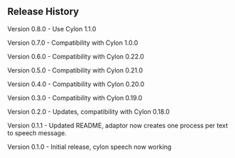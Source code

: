 ## Release History

Version 0.8.0 - Use Cylon 1.1.0

Version 0.7.0 - Compatibility with Cylon 1.0.0

Version 0.6.0 - Compatibility with Cylon 0.22.0

Version 0.5.0 - Compatibility with Cylon 0.21.0

Version 0.4.0 - Compatibility with Cylon 0.20.0

Version 0.3.0 - Compatibility with Cylon 0.19.0

Version 0.2.0 - Updates, compatibility with Cylon 0.18.0

Version 0.1.1 - Updated README, adaptor now creates one process per text to speech message.

Version 0.1.0 - Initial release, cylon speech now working
